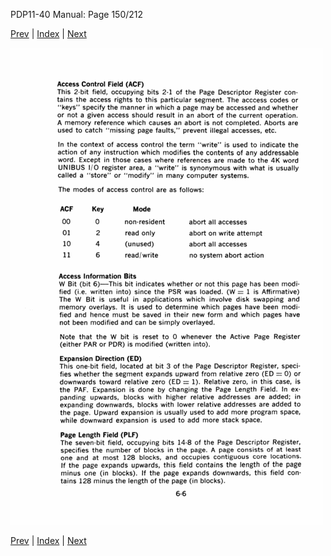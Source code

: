 PDP11-40 Manual: Page 150/212

[Prev](pdp11-40-000149.html) | [Index](index.html) | [Next](pdp11-40-000151.html)

![](pdp11-40-000150.gif)

[Prev](pdp11-40-000149.html) | [Index](index.html) | [Next](pdp11-40-000151.html)

